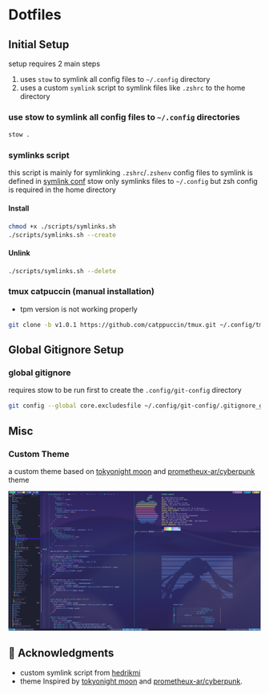 # Dotfiles

## Initial Setup

setup requires 2 main steps 
1. uses `stow` to symlink all config files to `~/.config` directory  
2. uses a custom `symlink` script to symlink files like `.zshrc` to the home directory

### use stow to symlink all config files to `~/.config` directories

```bash
stow .
```

### symlinks script

this script is mainly for symlinking `.zshrc`/`.zshenv` config files to symlink is defined in [symlink conf](./symlinks_config.conf)
stow only symlinks files to `~/.config` but zsh config is required in the home directory

#### Install

```bash
chmod +x ./scripts/symlinks.sh
./scripts/symlinks.sh --create
```

#### Unlink

```bash
./scripts/symlinks.sh --delete
```

### tmux catpuccin (manual installation)
- tpm version is not working properly

```bash
git clone -b v1.0.1 https://github.com/catppuccin/tmux.git ~/.config/tmux/plugins/catppuccin/tmux
```


## Global Gitignore Setup 

### global gitignore

requires stow to be run first to create the `.config/git-config` directory

```bash
git config --global core.excludesfile ~/.config/git-config/.gitignore_global
```

## Misc

### Custom Theme

a custom theme based on [tokyonight moon](https://github.com/folke/tokyonight.nvim) and [prometheux-ar/cyberpunk](https://github.com/prometheux-ar/cyberpunk) theme

![Custom Theme](assets/theme-display.png)


## 🙏 Acknowledgments

- custom symlink script from [hedrikmi]("https://github.com/hendrikmi/dotfiles/tree/main")
- theme Inspired by [tokyonight moon](https://github.com/folke/tokyonight.nvim) and [prometheux-ar/cyberpunk](https://github.com/prometheux-ar/cyberpunk).
